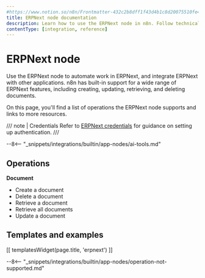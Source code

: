 ```yaml
---
#https://www.notion.so/n8n/Frontmatter-432c2b8dff1f43d4b1c8d20075510fe4
title: ERPNext node documentation
description: Learn how to use the ERPNext node in n8n. Follow technical documentation to integrate ERPNext node into your workflows.
contentType: [integration, reference]
---
```


# ERPNext node

Use the ERPNext node to automate work in ERPNext, and integrate ERPNext with other applications. n8n has built-in support for a wide range of ERPNext features, including creating, updating, retrieving, and deleting documents. 

On this page, you'll find a list of operations the ERPNext node supports and links to more resources.

/// note | Credentials
Refer to [ERPNext credentials](/integrations/builtin/credentials/erpnext.md) for guidance on setting up authentication. 
///

--8<-- "_snippets/integrations/builtin/app-nodes/ai-tools.md"

## Operations

**Document**
- Create a document
- Delete a document
- Retrieve a document
- Retrieve all documents
- Update a document

## Templates and examples

<!-- see https://www.notion.so/n8n/Pull-in-templates-for-the-integrations-pages-37c716837b804d30a33b47475f6e3780 -->
[[ templatesWidget(page.title, 'erpnext') ]]

--8<-- "_snippets/integrations/builtin/app-nodes/operation-not-supported.md"

